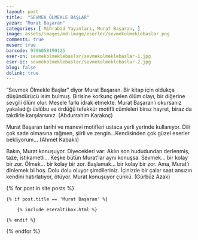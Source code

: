 ```yaml
---
layout: post
title:  "SEVMEK ÖLMEKLE BAŞLAR"
yazar: "Murat Başaran"
categories: [ Mihrabad Yayınları, Murat Başaran, ]
image: assets/images/md-image/eserler/sevmekolmeklebaslar.png
comments: true
meser: true
barcode: 9786058199125
eser-on: sevmekolmeklebaslar/sevmekolmeklebaslar-1.jpg
eser-ic: sevmekolmeklebaslar/sevmekolmeklebaslar-2.jpg
blog: false
dolink: true
---
```


“Sevmek Ölmekle Başlar” diyor Murat Başaran. Bir kitap için oldukça düşündürücü isim bulmuş. Birisine korkunç gelen ölüm olayı, bir diğerine sevgili ölüm olur. Mesele farkı idrak etmekte. Murat Başaran’ı okursanız yakaladığı üslûbu ve ördüğü tefekkür motifli cümleleri biraz hayret, biraz da takdirle karşılarsınız. (Abdurrahim Karakoç)


Murat Başaran tarihi ve manevi motifleri ustaca yerli yerinde kullanıyor. Dili çok sade olmasına rağmen, şiirli ve zengin...Kendisinden çok güzel eserler bekliyorum... (Ahmet Kabaklı)


Bakın, Murat konuşuyor. Diyecekleri var: Aklın son hududundan derlenmiş, taze, istikametli... Keşke bütün Murat’lar aynı konuşsa. Sevmek... bir kolay bir zor. Ölmek… bir kolay bir zor. Başlamak... bir kolay bir zor. Ama, Murat’ı dinlemek bi hoş. Dolu dolu oluyor şimdileriniz. İçinizde bir çalar saat ansızın kendini hatırlatıyor, ötüyor. Murat konuşuyor çünkü. (Gürbüz Azak)



{% for post in site.posts %}

    {% if post.title == 'Murat Başaran' %}

        {% include eseraltibox.html %}

    {% endif %}

{% endfor %}
